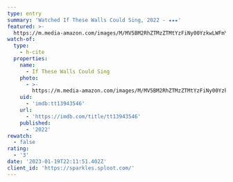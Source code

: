 ```yaml
---
type: entry
summary: 'Watched If These Walls Could Sing, 2022 - ★★★'
featured: >-
  https://m.media-amazon.com/images/M/MV5BM2RhZTMzZTMtYzFiNy00YzkwLWFmYTQtOWQwMTMyNDFjMDliXkEyXkFqcGdeQXVyMTU5OTc2NTk@._V1_SX300.jpg
watch-of:
  type:
    - h-cite
  properties:
    name:
      - If These Walls Could Sing
    photo:
      - >-
        https://m.media-amazon.com/images/M/MV5BM2RhZTMzZTMtYzFiNy00YzkwLWFmYTQtOWQwMTMyNDFjMDliXkEyXkFqcGdeQXVyMTU5OTc2NTk@._V1_SX300.jpg
    uid:
      - 'imdb:tt13943546'
    url:
      - 'https://imdb.com/title/tt13943546'
    published:
      - '2022'
rewatch:
  - false
rating:
  - '3'
date: '2023-01-19T22:11:51.402Z'
client_id: 'https://sparkles.sploot.com/'
---
```


